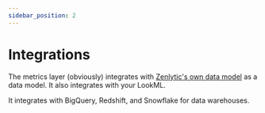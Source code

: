 ```yaml
---
sidebar_position: 2
---
```


# Integrations

The metrics layer (obviously) integrates with [Zenlytic's own data model](../4_data_modeling/1_data_modeling.md) as a data model. It also integrates with your LookML.

It integrates with BigQuery, Redshift, and Snowflake for data warehouses.

